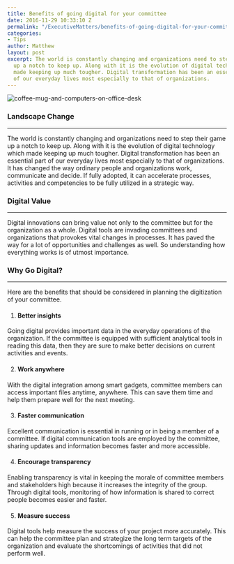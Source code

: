 ```yaml
---
title: Benefits of going digital for your committee
date: 2016-11-29 10:33:10 Z
permalink: "/ExecutiveMatters/benefits-of-going-digital-for-your-committee/"
categories:
- Tips
author: Matthew
layout: post
excerpt: The world is constantly changing and organizations need to step their game
  up a notch to keep up. Along with it is the evolution of digital technology which
  made keeping up much tougher. Digital transformation has been an essential part
  of our everyday lives most especially to that of organizations.
---
```


<img title="coffee-mug-and-computers-on-office-desk" class="img-fluid" alt="coffee-mug-and-computers-on-office-desk" src="/content/images/coffee-mug-and-computers-on-office-desk.jpg" />

### Landscape Change

**** 

The world is constantly changing and organizations need to step their game up a notch to keep up. Along with it is the evolution of digital technology which made keeping up much tougher. Digital transformation has been an essential part of our everyday lives most especially to that of organizations. It has changed the way ordinary people and organizations work, communicate and decide. If fully adopted, it can accelerate processes, activities and competencies to be fully utilized in a strategic way. 

### Digital Value

**** 

Digital innovations can bring value not only to the committee but for the organization as a whole. Digital tools are invading committees and organizations that provokes vital changes in processes. It has paved the way for a lot of opportunities and challenges as well. So understanding how everything works is of utmost importance. 

### Why Go Digital?

**** 

Here are the benefits that should be considered in planning the digitization of your committee. 

  1. #### Better insights

Going digital provides important data in the everyday operations of the organization. If the committee is equipped with sufficient analytical tools in reading this data, then they are sure to make better decisions on current activities and events. 

<ol start="2">
  <li>
    <h4>
      Work anywhere
    </h4>
  </li>
</ol>

With the digital integration among smart gadgets, committee members can access important files anytime, anywhere. This can save them time and help them prepare well for the next meeting. 

<ol start="3">
  <li>
    <h4>
      Faster communication
    </h4>
  </li>
</ol>

Excellent communication is essential in running or in being a member of a committee. If digital communication tools are employed by the committee, sharing updates and information becomes faster and more accessible. 

<ol start="4">
  <li>
    <h4>
      Encourage transparency
    </h4>
  </li>
</ol>

Enabling transparency is vital in keeping the morale of committee members and stakeholders high because it increases the integrity of the group. Through digital tools, monitoring of how information is shared to correct people becomes easier and faster. 

<ol start="5">
  <li>
    <h4>
      Measure success
    </h4>
  </li>
</ol>

Digital tools help measure the success of your project more accurately. This can help the committee plan and strategize the long term targets of the organization and evaluate the shortcomings of activities that did not perform well.
